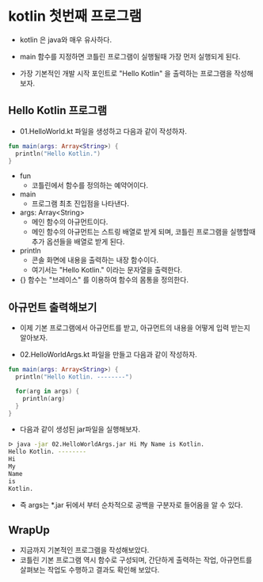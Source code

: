 # kotlin 첫번째 프로그램

- kotlin 은 java와 매우 유사하다. 
- main 함수를 지정하면 코틀린 프로그램이 실행될때 가장 먼저 실행되게 된다. 

- 가장 기본적인 개발 시작 포인트로 "Hello Kotlin" 을 출력하는 프로그램을 작성해 보자. 

## Hello Kotlin 프로그램

- 01.HelloWorld.kt 파일을 생성하고 다음과 같이 작성하자. 

```kt
fun main(args: Array<String>) {
  println("Hello Kotlin.")
}
```

- fun 
  - 코틀린에서 함수를 정의하는 예약어이다. 
- main
  - 프로그램 최초 진입점을 나타낸다. 
- args: Array\<String\>
  - 메인 함수의 아규먼트이다.
  - 메인 함수의 아규먼트는 스트링 배열로 받게 되며, 코틀린 프로그램을 실행할때 추가 옵션들을 배열로 받게 된다. 
- println
  - 콘솔 화면에 내용을 출력하는 내장 함수이다. 
  - 여기서는 "Hello Kotlin." 이라는 문자열을 출력한다. 
- {} 함수는 "브레이스" 를 이용하여 함수의 몸통을 정의한다. 

## 아규먼트 출력해보기 

- 이제 기본 프로그램에서 아규먼트를 받고, 아규먼트의 내용을 어떻게 입력 받는지 알아보자. 

- 02.HelloWorldArgs.kt 파일을 만들고 다음과 같이 작성하자. 

```kt
fun main(args: Array<String>) {
  println("Hello Kotlin. --------")

  for(arg in args) {
    println(arg)
  }
}
```

- 다음과 같이 생성된 jar파일을 실행해보자. 

```sh
ᐅ java -jar 02.HelloWorldArgs.jar Hi My Name is Kotlin.    
Hello Kotlin. --------
Hi
My
Name
is
Kotlin.
```

- 즉 args는 *.jar 뒤에서 부터 순차적으로 공백을 구분자로 들어옴을 알 수 있다. 

## WrapUp 

- 지금까지 기본적인 프로그램을 작성해보았다. 
- 코틀린 기본 프로그램 역시 함수로 구성되며, 간단하게 출력하는 작업, 아규먼트를 살펴보는 작업도 수행하고 결과도 확인해 보았다. 